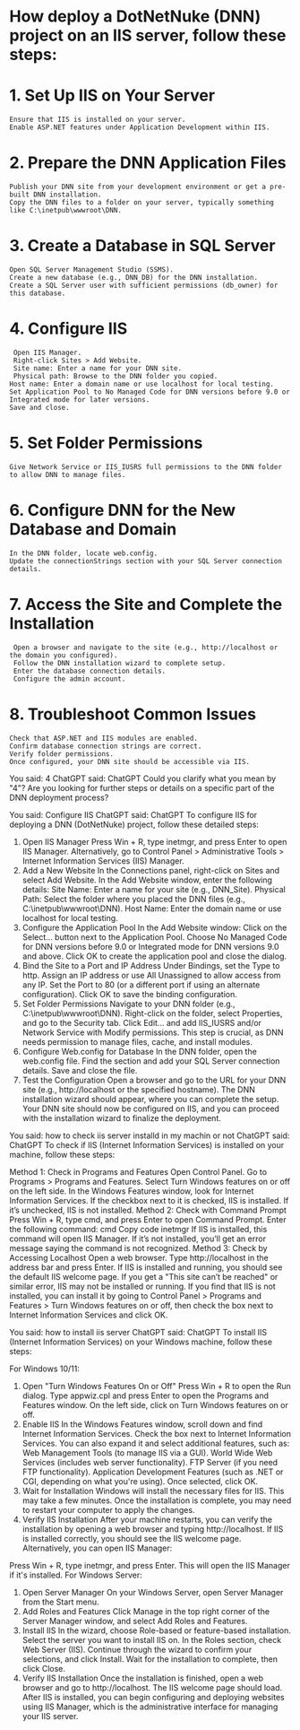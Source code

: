   # How deploy a DotNetNuke (DNN) project on an IIS server, follow these steps:

# 1. Set Up IIS on Your Server
    Ensure that IIS is installed on your server.
    Enable ASP.NET features under Application Development within IIS.
# 2. Prepare the DNN Application Files
    Publish your DNN site from your development environment or get a pre-built DNN installation.
    Copy the DNN files to a folder on your server, typically something like C:\inetpub\wwwroot\DNN.
# 3. Create a Database in SQL Server
    Open SQL Server Management Studio (SSMS).
    Create a new database (e.g., DNN_DB) for the DNN installation.
    Create a SQL Server user with sufficient permissions (db_owner) for this database.
# 4. Configure IIS
     Open IIS Manager.
     Right-click Sites > Add Website.
     Site name: Enter a name for your DNN site.
     Physical path: Browse to the DNN folder you copied.
    Host name: Enter a domain name or use localhost for local testing.
    Set Application Pool to No Managed Code for DNN versions before 9.0 or Integrated mode for later versions.
    Save and close.
# 5. Set Folder Permissions
    Give Network Service or IIS_IUSRS full permissions to the DNN folder to allow DNN to manage files.
# 6. Configure DNN for the New Database and Domain
    In the DNN folder, locate web.config.
    Update the connectionStrings section with your SQL Server connection details.
# 7. Access the Site and Complete the Installation
     Open a browser and navigate to the site (e.g., http://localhost or the domain you configured).
     Follow the DNN installation wizard to complete setup.
     Enter the database connection details.
     Configure the admin account.
# 8. Troubleshoot Common Issues
    Check that ASP.NET and IIS modules are enabled.
    Confirm database connection strings are correct.
    Verify folder permissions.
    Once configured, your DNN site should be accessible via IIS.






You said:
4
ChatGPT said:
ChatGPT
Could you clarify what you mean by "4"? Are you looking for further steps or details on a specific part of the DNN deployment process?






You said:
Configure IIS
ChatGPT said:
ChatGPT
To configure IIS for deploying a DNN (DotNetNuke) project, follow these detailed steps:

1. Open IIS Manager
Press Win + R, type inetmgr, and press Enter to open IIS Manager.
Alternatively, go to Control Panel > Administrative Tools > Internet Information Services (IIS) Manager.
2. Add a New Website
In the Connections panel, right-click on Sites and select Add Website.
In the Add Website window, enter the following details:
Site Name: Enter a name for your site (e.g., DNN_Site).
Physical Path: Select the folder where you placed the DNN files (e.g., C:\inetpub\wwwroot\DNN).
Host Name: Enter the domain name or use localhost for local testing.
3. Configure the Application Pool
In the Add Website window:
Click on the Select... button next to the Application Pool.
Choose No Managed Code for DNN versions before 9.0 or Integrated mode for DNN versions 9.0 and above.
Click OK to create the application pool and close the dialog.
4. Bind the Site to a Port and IP Address
Under Bindings, set the Type to http.
Assign an IP address or use All Unassigned to allow access from any IP.
Set the Port to 80 (or a different port if using an alternate configuration).
Click OK to save the binding configuration.
5. Set Folder Permissions
Navigate to your DNN folder (e.g., C:\inetpub\wwwroot\DNN).
Right-click on the folder, select Properties, and go to the Security tab.
Click Edit... and add IIS_IUSRS and/or Network Service with Modify permissions.
This step is crucial, as DNN needs permission to manage files, cache, and install modules.
6. Configure Web.config for Database
In the DNN folder, open the web.config file.
Find the <connectionStrings> section and add your SQL Server connection details.
Save and close the file.
7. Test the Configuration
Open a browser and go to the URL for your DNN site (e.g., http://localhost or the specified hostname).
The DNN installation wizard should appear, where you can complete the setup.
Your DNN site should now be configured on IIS, and you can proceed with the installation wizard to finalize the deployment.






You said:
how to check iis server installd in my machin or not
ChatGPT said:
ChatGPT
To check if IIS (Internet Information Services) is installed on your machine, follow these steps:

Method 1: Check in Programs and Features
Open Control Panel.
Go to Programs > Programs and Features.
Select Turn Windows features on or off on the left side.
In the Windows Features window, look for Internet Information Services.
If the checkbox next to it is checked, IIS is installed.
If it’s unchecked, IIS is not installed.
Method 2: Check with Command Prompt
Press Win + R, type cmd, and press Enter to open Command Prompt.
Enter the following command:
cmd
Copy code
inetmgr
If IIS is installed, this command will open IIS Manager. If it’s not installed, you’ll get an error message saying the command is not recognized.
Method 3: Check by Accessing Localhost
Open a web browser.
Type http://localhost in the address bar and press Enter.
If IIS is installed and running, you should see the default IIS welcome page.
If you get a "This site can’t be reached" or similar error, IIS may not be installed or running.
If you find that IIS is not installed, you can install it by going to Control Panel > Programs and Features > Turn Windows features on or off, then check the box next to Internet Information Services and click OK.






You said:
how to install iis server
ChatGPT said:
ChatGPT
To install IIS (Internet Information Services) on your Windows machine, follow these steps:

For Windows 10/11:
1. Open "Turn Windows Features On or Off"
Press Win + R to open the Run dialog.
Type appwiz.cpl and press Enter to open the Programs and Features window.
On the left side, click on Turn Windows features on or off.
2. Enable IIS
In the Windows Features window, scroll down and find Internet Information Services.
Check the box next to Internet Information Services. You can also expand it and select additional features, such as:
Web Management Tools (to manage IIS via a GUI).
World Wide Web Services (includes web server functionality).
FTP Server (if you need FTP functionality).
Application Development Features (such as .NET or CGI, depending on what you're using).
Once selected, click OK.
3. Wait for Installation
Windows will install the necessary files for IIS. This may take a few minutes.
Once the installation is complete, you may need to restart your computer to apply the changes.
4. Verify IIS Installation
After your machine restarts, you can verify the installation by opening a web browser and typing http://localhost. If IIS is installed correctly, you should see the IIS welcome page.
Alternatively, you can open IIS Manager:

Press Win + R, type inetmgr, and press Enter. This will open the IIS Manager if it's installed.
For Windows Server:
1. Open Server Manager
On your Windows Server, open Server Manager from the Start menu.
2. Add Roles and Features
Click Manage in the top right corner of the Server Manager window, and select Add Roles and Features.
3. Install IIS
In the wizard, choose Role-based or feature-based installation.
Select the server you want to install IIS on.
In the Roles section, check Web Server (IIS).
Continue through the wizard to confirm your selections, and click Install.
Wait for the installation to complete, then click Close.
4. Verify IIS Installation
Once the installation is finished, open a web browser and go to http://localhost. The IIS welcome page should load.
After IIS is installed, you can begin configuring and deploying websites using IIS Manager, which is the administrative interface for managing your IIS server.